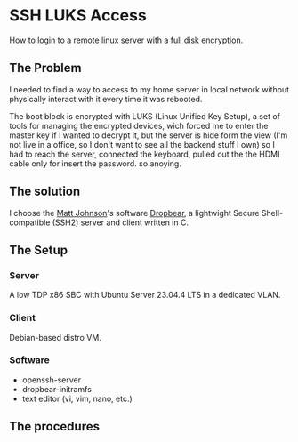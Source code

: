 # SSH LUKS Access
How to login to a remote linux server with a full disk encryption.

## The Problem
I needed to find a way to access to my home server in local network without physically interact with it every time it was rebooted.

The boot block is encrypted with LUKS (Linux Unified Key Setup), a set of tools for managing the encrypted devices, wich forced me to enter the master key if I wanted to decrypt it, but the server is hide form the view (I'm not live in a office, so I don't want to see all the backend stuff I own) so I had to reach the server, connected the keyboard, pulled out the the HDMI cable only for insert the password. so anoying. 

## The solution
I choose the [Matt Johnson](https://matt.ucc.asn.au/dropbear/dropbear.html)'s software [Dropbear](https://github.com/mkj/dropbear), a lightwight Secure Shell-compatible (SSH2) server and client written in C.

## The Setup
### Server
A low TDP x86 SBC with Ubuntu Server 23.04.4 LTS in a dedicated VLAN.

### Client
Debian-based distro VM.

### Software
- openssh-server
- dropbear-initramfs
- text editor (vi, vim, nano, etc.)

## The procedures
